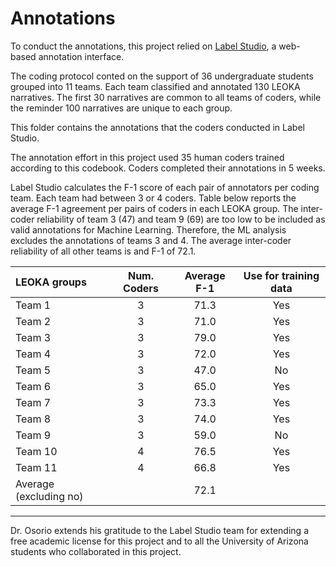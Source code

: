 # Annotations

To conduct the annotations, this project relied on [Label Studio](https://labelstud.io/), a web-based annotation interface. 

The coding protocol conted on the support of 36 undergraduate students grouped into 11 teams. Each team classified and annotated 130 LEOKA narratives. The first 30 narratives are common to all teams of coders, while the reminder 100 narratives are unique to each group.

This folder contains the annotations that the coders conducted in Label Studio.

The annotation effort in this project used 35 human coders trained according to this codebook. Coders completed their annotations in 5 weeks. 

Label Studio calculates the F-1 score of each pair of annotators per coding team. Each team had between 3 or 4 coders. 
Table below reports the average F-1 agreement per pairs of coders in each LEOKA group. The inter-coder reliability of team 3 (47) and team 9 (69) are too low to be included as valid annotations for Machine Learning. Therefore, the ML analysis excludes the annotations of teams 3 and 4. The average inter-coder reliability of all other teams is and F-1 of 72.1.


|LEOKA groups | Num. Coders | Average F-1| Use for training data |
| :---------------- | :------: |:------: |:------: |
|Team 1 | 3 |	71.3 | Yes |
|Team 2 | 3 |	71.0 | 	Yes |
|Team 3 | 3 |	79.0 | 	Yes |
|Team 4 | 3 |	72.0 | 	Yes |
|Team 5 | 3 |	47.0 | 	No |
|Team 6 | 3 |	65.0 | 	Yes |
|Team 7 | 3 |	73.3 | 	Yes |
|Team 8 | 3 |	74.0 | 	Yes |
|Team 9 | 3 |	59.0 | 	No |
|Team 10 | 4 |	76.5 | 	Yes |
|Team 11 | 4 |	66.8 | 	Yes |
|Average (excluding no)| | 72.1 | |


---

Dr. Osorio extends his gratitude to the Label Studio team for extending a free academic license for this project and to all the University of Arizona students who collaborated in this project.
